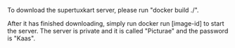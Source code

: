To download the supertuxkart server, please run "docker build ./".

After it has finished downloading, simply run docker run [image-id] to start the server.
The server is private and it is called "Picturae" and the password is "Kaas".

